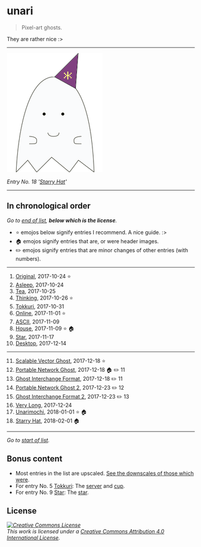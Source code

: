 # unari

> Pixel-art ghosts.

They are rather nice :>

* * *

[![*shuff shuff shuff*](the-entries/018.png)](the-entries/018.png "*shuff shuff shuff*")

*Entry No. 18 '[Starry Hat](the-entries/018.png)'*

* * *

## In chronological order

<a id="start-of-list">

*Go to [end of list](#end-of-list), **below which is the license**.*

</a>

- :star: emojos below signify entries I recommend. A nice guide. :>
- :house: emojos signify entries that are, or were header images.
- :pencil2: emojos signify entries that are minor changes of other entries (with numbers).

* * *

1. [Original](the-entries/001.png), 2017-10-24 :star:
2. [Asleep](the-entries/002.png), 2017-10-24
3. [Tea](the-entries/003.png), 2017-10-25
4. [Thinking](the-entries/004.png), 2017-10-26 :star:
5. [Tokkuri](the-entries/005.png), 2017-10-31
6. [Online](the-entries/006.gif), 2017-11-01 :star:
7. [ASCII](the-entries/007.png), 2017-11-09
8. [House](the-entries/008.png), 2017-11-09 :star: :house:
9. [Star](the-entries/009.png), 2017-11-17
10. [Desktop](the-entries/010.gif), 2017-12-14

* * *

11. [Scalable Vector Ghost](the-entries/011.svg), 2017-12-18 :star:
12. [Portable Network Ghost](the-entries/012.png), 2017-12-18 :house: :pencil2: 11
13. [Ghost Interchange Format](the-entries/013.gif), 2017-12-18 :pencil2: 11
14. [Portable Network Ghost 2](the-entries/014.png), 2017-12-23 :pencil2: 12
15. [Ghost Interchange Format 2](the-entries/015.gif), 2017-12-23 :pencil2: 13
16. [Very Long](the-entries/016.png), 2017-12-24
17. [Unarimochi](the-entries/017.png), 2018-01-01 :star: :house:
18. [Starry Hat](the-entries/018.png), 2018-02-01 :house:

* * *

<a id="end-of-list">

*Go to [start of list](#start-of-list).*

</a>

## Bonus content

- Most entries in the list are upscaled. [See the downscales of those which were](bonus/downscales).
- For entry No. 5 [Tokkuri](the-entries/005.png): The [server](bonus/005-server.png) and [cup](bonus/005-cup.png).
- For entry No. 9 [Star](the-entries/009.png): The [star](bonus/009-star.png).

## License

*<a rel="license" href="http://creativecommons.org/licenses/by/4.0/"><img alt="Creative Commons License" style="border-width:0" src="https://i.creativecommons.org/l/by/4.0/88x31.png" /></a><br />This work is licensed under a <a rel="license" href="http://creativecommons.org/licenses/by/4.0/">Creative Commons Attribution 4.0 International License</a>.*
